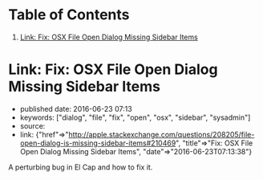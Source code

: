 
# Table of Contents

1.  [Link: Fix: OSX File Open Dialog Missing Sidebar Items](#link-fix-osx-file-open-dialog-missing-sidebar-items)


<a id="link-fix-osx-file-open-dialog-missing-sidebar-items"></a>

# Link: Fix: OSX File Open Dialog Missing Sidebar Items

-   published date: 2016-06-23 07:13
-   keywords: ["dialog", "file", "fix", "open", "osx", "sidebar", "sysadmin"]
-   source:
-   link: {"href"=>"<http://apple.stackexchange.com/questions/208205/file-open-dialog-is-missing-sidebar-items#210469>", "title"=>"Fix: OSX File Open Dialog Missing Sidebar Items", "date"=>"2016-06-23T07:13:38"}

A perturbing bug in El Cap and how to fix it.

